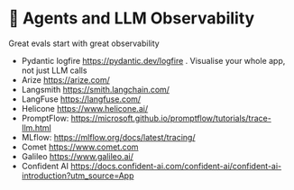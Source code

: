 


# 🧪 Agents and LLM Observability 

 Great evals start with great observability

- Pydantic logfire https://pydantic.dev/logfire . Visualise your whole app, not just LLM calls
- Arize https://arize.com/
- Langsmith https://smith.langchain.com/
- LangFuse https://langfuse.com/
- Helicone https://www.helicone.ai/
- PromptFlow: https://microsoft.github.io/promptflow/tutorials/trace-llm.html
- MLflow: https://mlflow.org/docs/latest/tracing/
- Comet https://www.comet.com
- Galileo https://www.galileo.ai/
- Confident AI https://docs.confident-ai.com/confident-ai/confident-ai-introduction?utm_source=App


